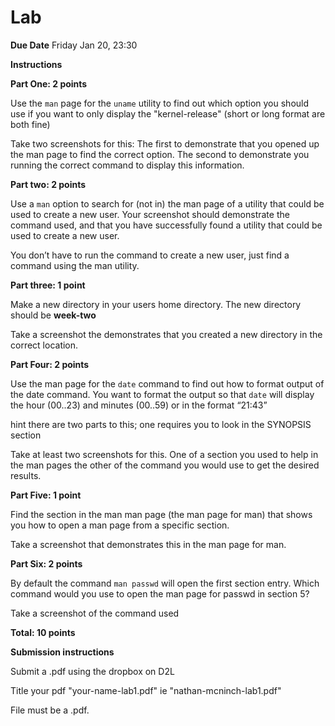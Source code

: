 # Lab 

**Due Date** Friday Jan 20, 23:30

**Instructions**

**Part One: 2 points**

Use the `man` page for the `uname` utility to find out which option you should use if you want to only display the "kernel-release" (short or long format are both fine) 

Take two screenshots for this: 
The first to demonstrate that you opened up the man page to find the correct option. 
The second to demonstrate you running the correct command to display this information.

**Part two: 2 points**

Use a `man` option to search for (not in) the man page of a utility that could be used to create a new user.
Your screenshot should demonstrate the command used, and that you have successfully found a utility that could be used to create a new user.


You don’t have to run the command to create a new user, just find a command using the man utility.

**Part three: 1 point**

Make a new directory in your users home directory. The new directory should be **week-two**

Take a screenshot the demonstrates that you created a new directory in the correct location.

**Part Four: 2 points**

Use the man page for the `date` command to find out how to format output of the date command. 
You want to format the output so that `date` will display the hour (00..23) and minutes (00..59) or in the format “21:43”

hint there are two parts to this; one requires you to look in the SYNOPSIS section

Take at least two screenshots for this. 
One of a section you used to help in the man pages 
the other of the command you would use to get the desired results. 

**Part Five: 1 point**

Find the section in the man man page (the man page for man) that shows you how to open a man page from a specific section.

Take a screenshot that demonstrates this in the man page for man.

**Part Six: 2 points**

By default the command `man passwd` will open the first section entry.
Which command would you use to open the man page for passwd in section 5?

Take a screenshot of the command used

**Total: 10 points**

**Submission instructions**

Submit a .pdf using the dropbox on D2L

Title your pdf "your-name-lab1.pdf" ie "nathan-mcninch-lab1.pdf"

File must be a .pdf.